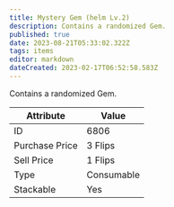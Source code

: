 ```yaml
---
title: Mystery Gem (helm Lv.2)
description: Contains a randomized Gem.
published: true
date: 2023-08-21T05:33:02.322Z
tags: items
editor: markdown
dateCreated: 2023-02-17T06:52:58.583Z
---
```


Contains a randomized Gem.

|Attribute|Value|
|-|-|
|ID|6806|
|Purchase Price|3 Flips|
|Sell Price|1 Flips|
|Type|Consumable|
|Stackable|Yes|

